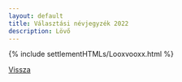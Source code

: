 ```yaml
---
layout: default
title: Választási névjegyzék 2022
description: Lövő
---
```


{% include settlementHTMLs/Looxvooxx.html %}

[Vissza](../)